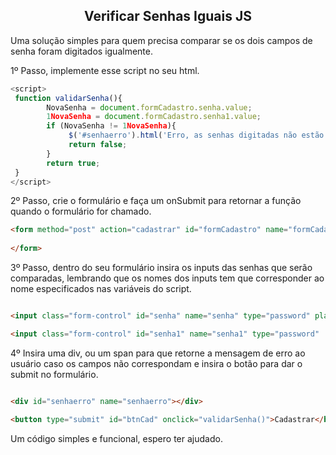 <h2 align="center"> Verificar Senhas Iguais JS</h2>

Uma solução simples para quem precisa comparar se os dois campos de senha foram digitados igualmente.

1º Passo, implemente esse script no seu html.

```js
<script>
 function validarSenha(){
        NovaSenha = document.formCadastro.senha.value;
        1NovaSenha = document.formCadastro.senha1.value;
        if (NovaSenha != 1NovaSenha){ 
             $('#senhaerro').html('Erro, as senhas digitadas não estão corretas.');
             return false;
        }
        return true;
 }
</script>
```

2º Passo, crie o formulário e faça um onSubmit para retornar a função quando o formulário for chamado.

```html
<form method="post" action="cadastrar" id="formCadastro" name="formCadastro" onsubmit="return validarSenha();">
  
</form>
```

3º Passo, dentro do seu formulário insira os inputs das senhas que serão comparadas, lembrando que os nomes dos inputs tem que corresponder ao nome especificados nas variáveis do script.

```html

<input class="form-control" id="senha" name="senha" type="password" placeholder="Digite sua senha" required>

<input class="form-control" id="senha1" name="senha1" type="password"  placeholder="Confirme sua senha" required>

```

4º Insira uma div, ou um span para que retorne a mensagem de erro ao usuário caso os campos não correspondam e insira o botão para dar o  submit no formulário.

```html

<div id="senhaerro" name="senhaerro"></div>

<button type="submit" id="btnCad" onclick="validarSenha()">Cadastrar</button>

```

Um código simples e funcional, espero ter ajudado.
